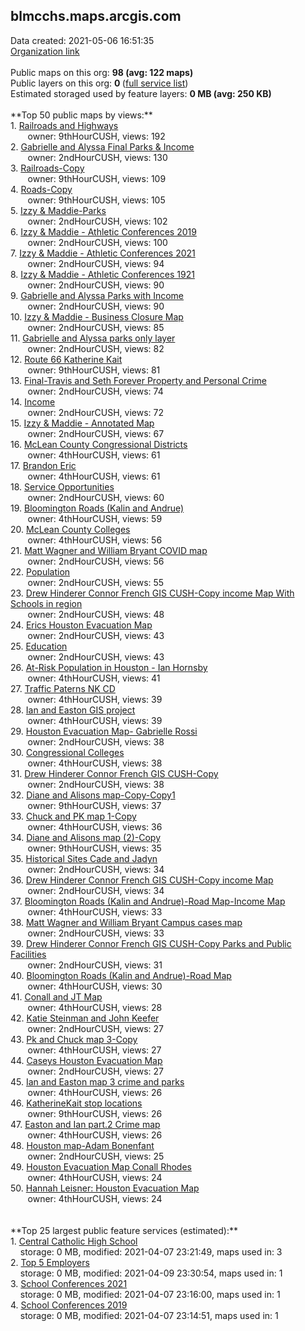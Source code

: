 <h2>blmcchs.maps.arcgis.com</h2> Data created: 2021-05-06 16:51:35 <br /><a target='new' href='https://blmcchs.maps.arcgis.com'>Organization link</a><br /><br />Public maps on this org: <b>98 (avg: 122 maps)</b><br />Public layers on this org: <b>0 </b>(<a target='new' href='https://services.arcgis.com/Y07r70mofGewFOBL/ArcGIS/rest/services'>full service list</a>)<br />Estimated storaged used by feature layers: <b>0 MB (avg: 250 KB)</b><br /><br />**Top 50 public maps by views:**<br />  1. <a target='new' href='https://www.arcgis.com/home/item.html?id=cd02c18b09494e1f8d4c455a62a1f1ec'>Railroads and Highways</a> <br />  &nbsp;&nbsp;&nbsp;&nbsp; &nbsp;&nbsp;owner: 9thHourCUSH, views: 192<br />  2. <a target='new' href='https://www.arcgis.com/home/item.html?id=012e1153019a4115857c3e92469276e6'>Gabrielle and Alyssa Final Parks & Income</a> <br />  &nbsp;&nbsp;&nbsp;&nbsp; &nbsp;&nbsp;owner: 2ndHourCUSH, views: 130<br />  3. <a target='new' href='https://www.arcgis.com/home/item.html?id=6da6dbe32e6c438aad4d2e84a6a32f59'>Railroads-Copy</a> <br />  &nbsp;&nbsp;&nbsp;&nbsp; &nbsp;&nbsp;owner: 9thHourCUSH, views: 109<br />  4. <a target='new' href='https://www.arcgis.com/home/item.html?id=8ea515009a1c44afa3dccfcc6e63d265'>Roads-Copy</a> <br />  &nbsp;&nbsp;&nbsp;&nbsp; &nbsp;&nbsp;owner: 9thHourCUSH, views: 105<br />  5. <a target='new' href='https://www.arcgis.com/home/item.html?id=e7562797d45a4318992efc9ada4616ca'>Izzy & Maddie-Parks</a> <br />  &nbsp;&nbsp;&nbsp;&nbsp; &nbsp;&nbsp;owner: 2ndHourCUSH, views: 102<br />  6. <a target='new' href='https://www.arcgis.com/home/item.html?id=f758b96d27914029bb220b3b68b607c3'>Izzy & Maddie - Athletic Conferences 2019</a> <br />  &nbsp;&nbsp;&nbsp;&nbsp; &nbsp;&nbsp;owner: 2ndHourCUSH, views: 100<br />  7. <a target='new' href='https://www.arcgis.com/home/item.html?id=12a346d03af9451f94e764042988e187'>Izzy & Maddie - Athletic Conferences 2021</a> <br />  &nbsp;&nbsp;&nbsp;&nbsp; &nbsp;&nbsp;owner: 2ndHourCUSH, views: 94<br />  8. <a target='new' href='https://www.arcgis.com/home/item.html?id=e4dec9a699d540f8a2daf521819af084'>Izzy & Maddie - Athletic Conferences 1921</a> <br />  &nbsp;&nbsp;&nbsp;&nbsp; &nbsp;&nbsp;owner: 2ndHourCUSH, views: 90<br />  9. <a target='new' href='https://www.arcgis.com/home/item.html?id=36a4273fa3f54328866361976c72a108'>Gabrielle and Alyssa Parks with Income</a> <br />  &nbsp;&nbsp;&nbsp;&nbsp; &nbsp;&nbsp;owner: 2ndHourCUSH, views: 90<br />  10. <a target='new' href='https://www.arcgis.com/home/item.html?id=50bb3c58d9644e1896008e9a590d2879'>Izzy & Maddie - Business Closure Map</a> <br />  &nbsp;&nbsp;&nbsp;&nbsp; &nbsp;&nbsp;owner: 2ndHourCUSH, views: 85<br />  11. <a target='new' href='https://www.arcgis.com/home/item.html?id=18a46119f8b546deb9864a28d5f54ea3'>Gabrielle and Alyssa parks only layer</a> <br />  &nbsp;&nbsp;&nbsp;&nbsp; &nbsp;&nbsp;owner: 2ndHourCUSH, views: 82<br />  12. <a target='new' href='https://www.arcgis.com/home/item.html?id=b95c122d62f4487386cb77a52daf25b2'>Route 66 Katherine Kait</a> <br />  &nbsp;&nbsp;&nbsp;&nbsp; &nbsp;&nbsp;owner: 9thHourCUSH, views: 81<br />  13. <a target='new' href='https://www.arcgis.com/home/item.html?id=b55a1a210ea64b59bb44d144163c6695'>Final-Travis and Seth Forever Property and Personal Crime</a> <br />  &nbsp;&nbsp;&nbsp;&nbsp; &nbsp;&nbsp;owner: 2ndHourCUSH, views: 74<br />  14. <a target='new' href='https://www.arcgis.com/home/item.html?id=ef96d20b4d2c43babe7d8d53b2ca1280'>Income</a> <br />  &nbsp;&nbsp;&nbsp;&nbsp; &nbsp;&nbsp;owner: 2ndHourCUSH, views: 72<br />  15. <a target='new' href='https://www.arcgis.com/home/item.html?id=a49f3ae819c84159a64aa07c5dcfa73c'>Izzy & Maddie - Annotated Map</a> <br />  &nbsp;&nbsp;&nbsp;&nbsp; &nbsp;&nbsp;owner: 2ndHourCUSH, views: 67<br />  16. <a target='new' href='https://www.arcgis.com/home/item.html?id=47274d54912f406f8491b49a83a8cb4d'>McLean County Congressional Districts</a> <br />  &nbsp;&nbsp;&nbsp;&nbsp; &nbsp;&nbsp;owner: 4thHourCUSH, views: 61<br />  17. <a target='new' href='https://www.arcgis.com/home/item.html?id=77f02090c34f43caac2c706de1888dd7'>Brandon  Eric</a> <br />  &nbsp;&nbsp;&nbsp;&nbsp; &nbsp;&nbsp;owner: 4thHourCUSH, views: 61<br />  18. <a target='new' href='https://www.arcgis.com/home/item.html?id=c6cd0d8e83434100b504a99f7e4150b8'>Service Opportunities</a> <br />  &nbsp;&nbsp;&nbsp;&nbsp; &nbsp;&nbsp;owner: 2ndHourCUSH, views: 60<br />  19. <a target='new' href='https://www.arcgis.com/home/item.html?id=4f09a0b7b64444f7a10593722be1935b'>Bloomington Roads (Kalin and Andrue)</a> <br />  &nbsp;&nbsp;&nbsp;&nbsp; &nbsp;&nbsp;owner: 4thHourCUSH, views: 59<br />  20. <a target='new' href='https://www.arcgis.com/home/item.html?id=8436eb3258c048d7a9cdb9ae943b289d'>McLean County Colleges</a> <br />  &nbsp;&nbsp;&nbsp;&nbsp; &nbsp;&nbsp;owner: 4thHourCUSH, views: 56<br />  21. <a target='new' href='https://www.arcgis.com/home/item.html?id=effbf3a5d4484d76a1e82c81e6e4aa07'>Matt Wagner and William Bryant COVID map</a> <br />  &nbsp;&nbsp;&nbsp;&nbsp; &nbsp;&nbsp;owner: 2ndHourCUSH, views: 56<br />  22. <a target='new' href='https://www.arcgis.com/home/item.html?id=049956eec69b48248c7cab8f20130943'>Population</a> <br />  &nbsp;&nbsp;&nbsp;&nbsp; &nbsp;&nbsp;owner: 2ndHourCUSH, views: 55<br />  23. <a target='new' href='https://www.arcgis.com/home/item.html?id=fe23471c877844dd854f0c9d6361e5be'>Drew Hinderer Connor French GIS CUSH-Copy income Map With Schools in region</a> <br />  &nbsp;&nbsp;&nbsp;&nbsp; &nbsp;&nbsp;owner: 2ndHourCUSH, views: 48<br />  24. <a target='new' href='https://www.arcgis.com/home/item.html?id=c4eec0dfa6684f2898528f4eaf107ee6'>Erics Houston Evacuation Map</a> <br />  &nbsp;&nbsp;&nbsp;&nbsp; &nbsp;&nbsp;owner: 2ndHourCUSH, views: 43<br />  25. <a target='new' href='https://www.arcgis.com/home/item.html?id=6da775ca5cae4d119bcc4c323c73f9cf'>Education</a> <br />  &nbsp;&nbsp;&nbsp;&nbsp; &nbsp;&nbsp;owner: 2ndHourCUSH, views: 43<br />  26. <a target='new' href='https://www.arcgis.com/home/item.html?id=099463c13c7846baa213569c5378be8e'> At-Risk Population in Houston - Ian Hornsby</a> <br />  &nbsp;&nbsp;&nbsp;&nbsp; &nbsp;&nbsp;owner: 4thHourCUSH, views: 41<br />  27. <a target='new' href='https://www.arcgis.com/home/item.html?id=593e7e5ea9e045cf89be9d4f3532e9e9'>Traffic Paterns NK CD</a> <br />  &nbsp;&nbsp;&nbsp;&nbsp; &nbsp;&nbsp;owner: 4thHourCUSH, views: 39<br />  28. <a target='new' href='https://www.arcgis.com/home/item.html?id=8ba5d6a71d394da9bd3b576f906b17e5'>Ian and Easton GIS project</a> <br />  &nbsp;&nbsp;&nbsp;&nbsp; &nbsp;&nbsp;owner: 4thHourCUSH, views: 39<br />  29. <a target='new' href='https://www.arcgis.com/home/item.html?id=4762c80b9ad44099ad7a27b5484ebb02'>Houston Evacuation Map- Gabrielle Rossi</a> <br />  &nbsp;&nbsp;&nbsp;&nbsp; &nbsp;&nbsp;owner: 2ndHourCUSH, views: 38<br />  30. <a target='new' href='https://www.arcgis.com/home/item.html?id=d081f735b81040999a82d07e6f9f188e'>Congressional Colleges</a> <br />  &nbsp;&nbsp;&nbsp;&nbsp; &nbsp;&nbsp;owner: 4thHourCUSH, views: 38<br />  31. <a target='new' href='https://www.arcgis.com/home/item.html?id=b1338622169749cb8503c7b5e3604dff'>Drew Hinderer Connor French GIS CUSH-Copy</a> <br />  &nbsp;&nbsp;&nbsp;&nbsp; &nbsp;&nbsp;owner: 2ndHourCUSH, views: 38<br />  32. <a target='new' href='https://www.arcgis.com/home/item.html?id=cf364628aeb049f0b8527fb0d8c5ae60'>Diane and Alisons map-Copy-Copy1</a> <br />  &nbsp;&nbsp;&nbsp;&nbsp; &nbsp;&nbsp;owner: 9thHourCUSH, views: 37<br />  33. <a target='new' href='https://www.arcgis.com/home/item.html?id=c1c924b57e7d4e519f561d585f3156d2'>Chuck and PK map 1-Copy</a> <br />  &nbsp;&nbsp;&nbsp;&nbsp; &nbsp;&nbsp;owner: 4thHourCUSH, views: 36<br />  34. <a target='new' href='https://www.arcgis.com/home/item.html?id=975df7ed1b2d436dbb74810541edc529'>Diane and Alisons map (2)-Copy</a> <br />  &nbsp;&nbsp;&nbsp;&nbsp; &nbsp;&nbsp;owner: 9thHourCUSH, views: 35<br />  35. <a target='new' href='https://www.arcgis.com/home/item.html?id=a2673eaf6efc47d489b5bcf36f4efbfa'>Historical Sites Cade and Jadyn</a> <br />  &nbsp;&nbsp;&nbsp;&nbsp; &nbsp;&nbsp;owner: 2ndHourCUSH, views: 34<br />  36. <a target='new' href='https://www.arcgis.com/home/item.html?id=dd55315b3e374a0bafd909a659bb035a'>Drew Hinderer Connor French GIS CUSH-Copy income Map</a> <br />  &nbsp;&nbsp;&nbsp;&nbsp; &nbsp;&nbsp;owner: 2ndHourCUSH, views: 34<br />  37. <a target='new' href='https://www.arcgis.com/home/item.html?id=84b8d124820143cc83f44566329d0a0d'>Bloomington Roads (Kalin and Andrue)-Road Map-Income Map</a> <br />  &nbsp;&nbsp;&nbsp;&nbsp; &nbsp;&nbsp;owner: 4thHourCUSH, views: 33<br />  38. <a target='new' href='https://www.arcgis.com/home/item.html?id=76bb079623c24513af041724913cb4fd'>Matt Wagner and William Bryant Campus cases map</a> <br />  &nbsp;&nbsp;&nbsp;&nbsp; &nbsp;&nbsp;owner: 2ndHourCUSH, views: 33<br />  39. <a target='new' href='https://www.arcgis.com/home/item.html?id=a8cada20b4084d55b3b255bc6ff09c31'>Drew Hinderer Connor French GIS CUSH-Copy Parks and Public Facilities</a> <br />  &nbsp;&nbsp;&nbsp;&nbsp; &nbsp;&nbsp;owner: 2ndHourCUSH, views: 31<br />  40. <a target='new' href='https://www.arcgis.com/home/item.html?id=9f1c06a4e0184de3be13c562a84d0d7f'>Bloomington Roads (Kalin and Andrue)-Road Map</a> <br />  &nbsp;&nbsp;&nbsp;&nbsp; &nbsp;&nbsp;owner: 4thHourCUSH, views: 30<br />  41. <a target='new' href='https://www.arcgis.com/home/item.html?id=205d6369b29e42f9b168dd04a74cb893'>Conall and JT Map</a> <br />  &nbsp;&nbsp;&nbsp;&nbsp; &nbsp;&nbsp;owner: 4thHourCUSH, views: 28<br />  42. <a target='new' href='https://www.arcgis.com/home/item.html?id=7639fc6390d149fe80895bbfd6a545a1'>Katie Steinman and John Keefer</a> <br />  &nbsp;&nbsp;&nbsp;&nbsp; &nbsp;&nbsp;owner: 2ndHourCUSH, views: 27<br />  43. <a target='new' href='https://www.arcgis.com/home/item.html?id=c751cff9f3614ff89c0b6c0e81fecf78'>Pk and Chuck map 3-Copy</a> <br />  &nbsp;&nbsp;&nbsp;&nbsp; &nbsp;&nbsp;owner: 4thHourCUSH, views: 27<br />  44. <a target='new' href='https://www.arcgis.com/home/item.html?id=06d06d07ac5847f9beb9f6e050f7f7ba'>Caseys Houston Evacuation Map</a> <br />  &nbsp;&nbsp;&nbsp;&nbsp; &nbsp;&nbsp;owner: 2ndHourCUSH, views: 27<br />  45. <a target='new' href='https://www.arcgis.com/home/item.html?id=385db65b521447dea4d37c5bb131c8a9'>Ian and Easton map 3 crime and parks</a> <br />  &nbsp;&nbsp;&nbsp;&nbsp; &nbsp;&nbsp;owner: 4thHourCUSH, views: 26<br />  46. <a target='new' href='https://www.arcgis.com/home/item.html?id=66c19a5f859f4cdb82c4037dbb194b6b'>KatherineKait stop locations</a> <br />  &nbsp;&nbsp;&nbsp;&nbsp; &nbsp;&nbsp;owner: 9thHourCUSH, views: 26<br />  47. <a target='new' href='https://www.arcgis.com/home/item.html?id=bcb4dfba88a94e5b834e4c446c7439fe'>Easton and Ian part.2 Crime map</a> <br />  &nbsp;&nbsp;&nbsp;&nbsp; &nbsp;&nbsp;owner: 4thHourCUSH, views: 26<br />  48. <a target='new' href='https://www.arcgis.com/home/item.html?id=03e06751982b464c9b99af59d1e3b960'>Houston map-Adam Bonenfant</a> <br />  &nbsp;&nbsp;&nbsp;&nbsp; &nbsp;&nbsp;owner: 2ndHourCUSH, views: 25<br />  49. <a target='new' href='https://www.arcgis.com/home/item.html?id=af02490649aa4f4f94d11d05e8def9c2'>Houston Evacuation Map Conall Rhodes</a> <br />  &nbsp;&nbsp;&nbsp;&nbsp; &nbsp;&nbsp;owner: 4thHourCUSH, views: 24<br />  50. <a target='new' href='https://www.arcgis.com/home/item.html?id=3acc9bb1f98042b78a594e7c8c40b241'>Hannah Leisner: Houston Evacuation Map</a> <br />  &nbsp;&nbsp;&nbsp;&nbsp; &nbsp;&nbsp;owner: 4thHourCUSH, views: 24<br /><br /><br />**Top 25 largest public feature services (estimated):**<br /> 1. <a target='new' href='https://www.arcgis.com/home/item.html?id=aad5979facc8463aa3bce47c34d3f462'>Central Catholic High School</a><br /> &nbsp;&nbsp;&nbsp;&nbsp;storage: 0 MB, modified: 2021-04-07 23:21:49, maps used in: 3<br /> 2. <a target='new' href='https://www.arcgis.com/home/item.html?id=16a49aae0ac94754bb30160e38a91441'>Top 5 Employers</a><br /> &nbsp;&nbsp;&nbsp;&nbsp;storage: 0 MB, modified: 2021-04-09 23:30:54, maps used in: 1<br /> 3. <a target='new' href='https://www.arcgis.com/home/item.html?id=bc5d030614d44db88e1937ff274db328'>School Conferences 2021</a><br /> &nbsp;&nbsp;&nbsp;&nbsp;storage: 0 MB, modified: 2021-04-07 23:16:00, maps used in: 1<br /> 4. <a target='new' href='https://www.arcgis.com/home/item.html?id=f62f186bcf7e49e59ce7d0137b166a1b'>School Conferences 2019</a><br /> &nbsp;&nbsp;&nbsp;&nbsp;storage: 0 MB, modified: 2021-04-07 23:14:51, maps used in: 1<br />